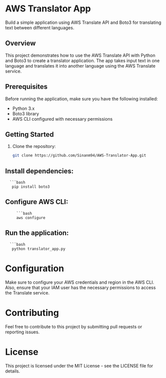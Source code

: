 # AWS Translator App

Build a simple application using AWS Translate API and Boto3 for translating text between different languages.

## Overview

This project demonstrates how to use the AWS Translate API with Python and Boto3 to create a translator application. The app takes input text in one language and translates it into another language using the AWS Translate service.

## Prerequisites

Before running the application, make sure you have the following installed:

- Python 3.x
- Boto3 library
- AWS CLI configured with necessary permissions

## Getting Started

1. Clone the repository:

   ```bash
   git clone https://github.com/Sinanm94/AWS-Translator-App.git

## Install dependencies:

      ```bash
       pip install boto3

## Configure AWS CLI:
         ```bash
         aws configure

## Run the application:
      ```bash
       python translator_app.py
    
# Configuration
Make sure to configure your AWS credentials and region in the AWS CLI. Also, ensure that your IAM user has the necessary permissions to access the Translate service.

# Contributing
Feel free to contribute to this project by submitting pull requests or reporting issues.

# License
This project is licensed under the MIT License - see the LICENSE file for details.

